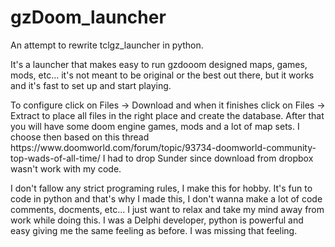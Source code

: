 # gzDoom_launcher
An attempt to rewrite tclgz_launcher in python. </br>
<p>
It's a launcher that makes easy to run gzdooom designed maps, games, mods, etc... it's not meant to be original or the best out there, but it works and it's fast to set up and start playing.
</p>
<p>
To configure click on Files -> Download and when it finishes click on Files -> Extract to place all files in the right place and create the database. After that you will have some doom engine games, mods and a lot of map sets. I choose then based on this thread https://www.doomworld.com/forum/topic/93734-doomworld-community-top-wads-of-all-time/ I had to drop Sunder since download from dropbox wasn't work with my code.
</p>
<p>
I don't fallow any strict programing rules, I make this for hobby. It's fun to code in python and that's why I made this, I don't wanna make a lot of code comments, docments, etc... I just want to relax and take my mind away from work while doing this. I was a Delphi developer, python is powerful and easy giving me the same feeling as before. I was missing that feeling.
</p>
